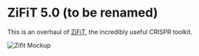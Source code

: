 # ZiFiT 5.0 (to be renamed)
This is an overhaul of [ZiFiT](http://zifit.partners.org/ZiFiT/), the incredibly useful CRISPR toolkit.

![Zifit Mockup](http://f.cl.ly/items/1U0r1o3P1W153S0i0O3k/Screen%20Shot%202014-07-28%20at%208.46.25%20PM.png)